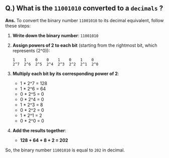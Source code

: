 ## Q.) What is the `11001010` converted to a `decimals` ?

**Ans.** To convert the binary number `11001010` to its decimal equivalent, follow these steps:

1. **Write down the binary number**: `11001010`
   
2. **Assign powers of 2 to each bit** (starting from the rightmost bit, which represents \(2^0\)):
   ```
   1    1    0    0    1    0    1    0
   2^7  2^6  2^5  2^4  2^3  2^2  2^1  2^0
   ```

3. **Multiply each bit by its corresponding power of 2**:
   - 1 * 2^7 = 128
   - 1 * 2^6 = 64
   - 0 * 2^5 = 0
   - 0 * 2^4 = 0
   - 1 * 2^3 = 8
   - 0 * 2^2 = 0
   - 1 * 2^1 = 2
   - 0 * 2^0 = 0

4. **Add the results together**:
   - **128 + 64 + 8 + 2 = 202**

So, the binary number `11001010` is equal to `202` in decimal.